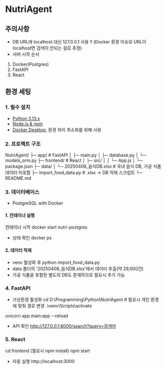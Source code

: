 # NutriAgent

## 주의사항

- DB URL에 localhost 대신 127.0.0.1 사용 !! (Docker 환경 이슈로 URL이 localhost면 검색이 안되는 걸로 추정)
- 서버 시작 순서
 1. Docker(Postgres)
 2. FastAPI
 3. React


## 환경 세팅

### 1. 필수 설치

- [Python 3.13.x](https://www.python.org/downloads/)
- [Node.js & npm](https://nodejs.org/en/download)
- [Docker Desktop](https://www.docker.com/products/docker-desktop/), 환경 차이 최소화를 위해 사용


### 2. 프로젝트 구조

NutriAgent/
├─ app/ # FastAPI
│ ├─ main.py
│ ├─ database.py
│ └─ models_orm.py
├─ frontend/ # React
│ ├─ src/
│ │ └─ App.js
│ └─ package.json
├─ data/
│ └─ 20250408_음식DB.xlsx # 국내 음식 DB, 가공 식품 데이터 미포함
├─ import_food_data.py # .xlsx -> DB 적재 스크립트
└─ README.md


### 3. 데이터베이스

- PostgreSQL with Docker

#### 1. 컨테이너 실행

컨테이너 시작
 docker start nutri-postgres

+ 상태 확인
 docker ps

#### 2. 데이터 적재
- venv 활성화 후
 python import_food_data.py
- data 폴더의 '20250408_음식DB.xlsx'에서 데이터 추출(약 29,000건)
- 가공 식품을 포함한 별도의 DB도 존재하므로 필요시 추가 가능


### 4. FastAPI

- 가상환경 활성화
 cd D:\Programming\Python\NutriAgent    # 필요시 개인 환경에 맞춰 경로 변경
 .\venv\Scripts\activate

 uvicorn app.main:app --reload

 - API 확인
  http://127.0.0.1:8000/search?query=검색어


### 5. React

 cd frontend
 (필요시 npm install)
 npm start

- 자동 실행
 http://localhost:3000